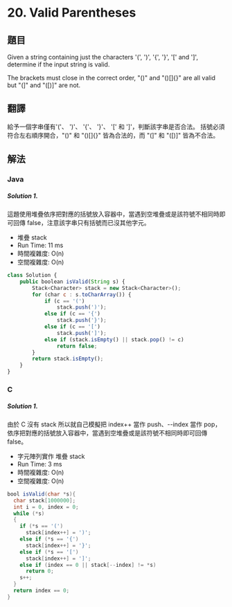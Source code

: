 # 20. Valid Parentheses

## 題目

Given a string containing just the characters '(', ')', '{', '}', '[' and ']', determine if the input string is valid.

The brackets must close in the correct order, "()" and "()[]{}" are all valid but "(]" and "([)]" are not.

## 翻譯
給予一個字串僅有'('、 ')'、 '{'、 '}'、 '[' 和 ']'，判斷該字串是否合法。
括號必須符合左右順序開合，"()" 和 "()[]{}" 皆為合法的，而 "(]" 和 "([)]" 皆為不合法。

## 解法

### Java

##### Solution 1.

這題使用堆疊依序把對應的括號放入容器中，當遇到空堆疊或是該符號不相同時即可回傳 false，注意該字串只有括號而已沒其他字元。

- 堆疊 stack
- Run Time: 11 ms
- 時間複雜度: O(n)
- 空間複雜度: O(n)

```js
class Solution {
    public boolean isValid(String s) {
		Stack<Character> stack = new Stack<Character>();
		for (char c : s.toCharArray()) {
			if (c == '(')
				stack.push(')');
			else if (c == '{')
				stack.push('}');
			else if (c == '[')
				stack.push(']');
			else if (stack.isEmpty() || stack.pop() != c)
				return false;
		}
		return stack.isEmpty();
	}
}
```

### C

##### Solution 1.

由於 C 沒有 stack 所以就自己模擬把 index++ 當作 push、--index 當作 pop，依序把對應的括號放入容器中，當遇到空堆疊或是該符號不相同時即可回傳 false。

- 字元陣列實作 堆疊 stack
- Run Time: 3 ms
- 時間複雜度: O(n)
- 空間複雜度: O(n)

```java
bool isValid(char *s){
  char stack[1000000];
  int i = 0, index = 0;
  while (*s)
  {
    if (*s == '(')
      stack[index++] = ')';
    else if (*s == '{')
      stack[index++] = '}';
    else if (*s == '[')
      stack[index++] = ']';
    else if (index == 0 || stack[--index] != *s)
      return 0;
    s++;
  }
  return index == 0;
}
```
